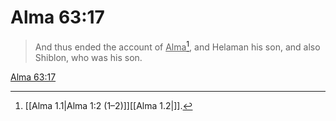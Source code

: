 # Alma 63:17

> And thus ended the account of <u>Alma</u>[^a], and Helaman his son, and also Shiblon, who was his son.

[Alma 63:17](https://www.churchofjesuschrist.org/study/scriptures/bofm/alma/63?lang=eng&id=p17#p17)


[^a]: [[Alma 1.1|Alma 1:2 (1–2)]][[Alma 1.2|]].  
